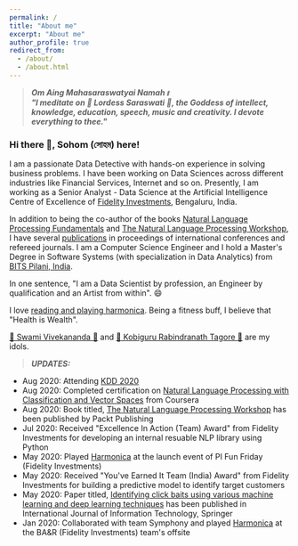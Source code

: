 ```yaml
---
permalink: /
title: "About me"
excerpt: "About me"
author_profile: true
redirect_from: 
  - /about/
  - /about.html
---
```

> **_Om Aing Mahasaraswatyai Namah॥ <br> "I meditate on 🙏 Lordess Saraswati 🙏, the Goddess of intellect, knowledge, education, speech, music and creativity. I devote everything to thee."_**

### Hi there 👋, Sohom (সোহম) here!
I am a passionate Data Detective with hands-on experience in solving business problems. 
I have been working on Data Sciences across different industries like Financial Services, Internet and so on. Presently, I am working as a Senior Analyst - Data Science at the Artificial Intelligence Centre of Excellence of [Fidelity Investments](https://www.fidelity.com/), Bengaluru, India. 

In addition to being the co-author of the books [Natural Language Processing Fundamentals](https://www.packtpub.com/in/big-data-and-business-intelligence/natural-language-processing-fundamentals) and [The Natural Language Processing Workshop](https://www.packtpub.com/in/data/the-natural-language-processing-workshop-second-edition), I have several [publications](https://scholar.google.com/citations?user=7Jm4_McAAAAJ&hl=en) in proceedings of international conferences and refereed journals.
I am a Computer Science Engineer and I hold a Master's Degree in Software Systems (with specialization in Data Analytics) from [BITS Pilani, India](http://www.bits-pilani.ac.in/).

In one sentence, "I am a Data Scientist by profession, an Engineer by qualification and an Artist from within". 😄

I love [reading and playing harmonica](https://www.youtube.com/channel/UCDFFMnTn71JcYqXO3IpRUsw). Being a fitness buff, I believe that "Health is Wealth".

[🙏 Swami Vivekananda 🙏](https://en.wikipedia.org/wiki/Swami_Vivekananda) and [🙏 Kobiguru Rabindranath Tagore 🙏](https://en.wikipedia.org/wiki/Rabindranath_Tagore) are my idols.

> **_UPDATES:_** 
  * Aug 2020: Attending [KDD 2020](https://www.kdd.org/kdd2020/)
  * Aug 2020: Completed certification on [Natural Language Processing with Classification and Vector Spaces](https://coursera.org/share/832fb751524733c2c720193501866465) from Coursera
  * Aug 2020: Book titled, [The Natural Language Processing Workshop](https://www.packtpub.com/in/data/the-natural-language-processing-workshop-second-edition) has been published by Packt Publishing
  * Jul 2020: Received "Excellence In Action (Team) Award" from Fidelity Investments for developing an internal resuable NLP library using Python
  * May 2020: Played [Harmonica](https://youtu.be/ajFlw7rnfkI) at the launch event of PI Fun Friday (Fidelity Investments)
  * May 2020: Received "You've Earned It Team (India) Award" from Fidelity Investments for building a predictive model to identify target customers
  * May 2020: Paper titled, [Identifying click baits using various machine learning and deep learning techniques](https://doi.org/10.1007/s41870-020-00473-1) has been published in International Journal of Information Technology, Springer
  * Jan 2020: Collaborated with team Symphony and played [Harmonica](https://www.youtube.com/watch?v=6pQG9bb1QaM) at the BA&R (Fidelity Investments) team's offsite
